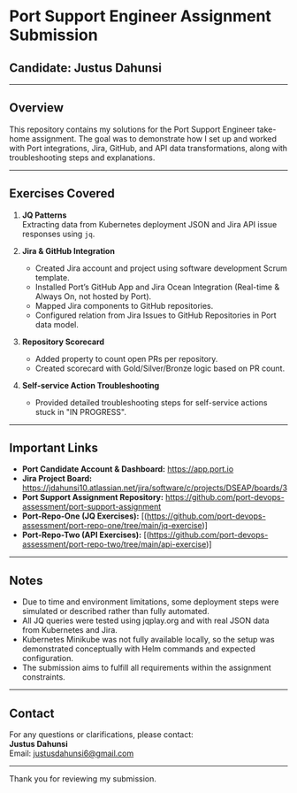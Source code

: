 # Port Support Engineer Assignment Submission

## Candidate: Justus Dahunsi

---

## Overview

This repository contains my solutions for the Port Support Engineer take-home assignment. The goal was to demonstrate how I set up and worked with Port integrations, Jira, GitHub, and API data transformations, along with troubleshooting steps and explanations.

---

## Exercises Covered

1. **JQ Patterns**  
   Extracting data from Kubernetes deployment JSON and Jira API issue responses using `jq`.

2. **Jira & GitHub Integration**  
   - Created Jira account and project using software development Scrum template.  
   - Installed Port’s GitHub App and Jira Ocean Integration (Real-time & Always On, not hosted by Port).  
   - Mapped Jira components to GitHub repositories.  
   - Configured relation from Jira Issues to GitHub Repositories in Port data model.

3. **Repository Scorecard**  
   - Added property to count open PRs per repository.  
   - Created scorecard with Gold/Silver/Bronze logic based on PR count.

4. **Self-service Action Troubleshooting**  
   - Provided detailed troubleshooting steps for self-service actions stuck in "IN PROGRESS".

---

## Important Links

- **Port Candidate Account & Dashboard:** https://app.port.io  
- **Jira Project Board:** https://jdahunsi10.atlassian.net/jira/software/c/projects/DSEAP/boards/3  
- **Port Support Assignment Repository:** https://github.com/port-devops-assessment/port-support-assignment  
- **Port-Repo-One (JQ Exercises):** [(https://github.com/port-devops-assessment/port-repo-one/tree/main/jq-exercise)]  
- **Port-Repo-Two (API Exercises):** [(https://github.com/port-devops-assessment/port-repo-two/tree/main/api-exercise)]  

---

## Notes

- Due to time and environment limitations, some deployment steps were simulated or described rather than fully automated.  
- All JQ queries were tested using jqplay.org and with real JSON data from Kubernetes and Jira.  
- Kubernetes Minikube was not fully available locally, so the setup was demonstrated conceptually with Helm commands and expected configuration.  
- The submission aims to fulfill all requirements within the assignment constraints.

---

## Contact

For any questions or clarifications, please contact:  
**Justus Dahunsi**  
Email: justusdahunsi6@gmail.com

---

Thank you for reviewing my submission.
